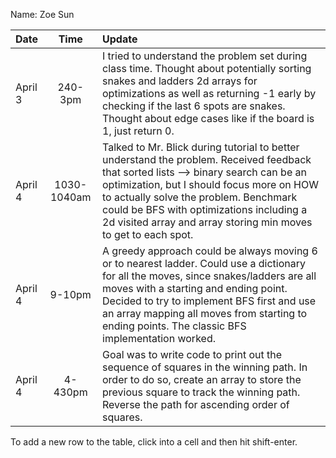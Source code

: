Name: Zoe Sun

| Date    |    Time     | Update                                                                                                                                                                                                                                                                                                                                    |
|:--------|:-----------:|:------------------------------------------------------------------------------------------------------------------------------------------------------------------------------------------------------------------------------------------------------------------------------------------------------------------------------------------|
| April 3 |   240-3pm   | I tried to understand the problem set during class time. Thought about potentially sorting snakes and ladders 2d arrays for optimizations as well as returning -1 early by checking if the last 6 spots are snakes. Thought about edge cases like if the board is 1, just return 0.                                                       |
| April 4 | 1030-1040am | Talked to Mr. Blick during tutorial to better understand the problem. Received feedback that sorted lists --> binary search can be an optimization, but I should focus more on HOW to actually solve the problem. Benchmark could be BFS with optimizations including a 2d visited array and array storing min moves to get to each spot. |
| April 4 |   9-10pm    | A greedy approach could be always moving 6 or to nearest ladder. Could use a dictionary for all the moves, since snakes/ladders are all moves with a starting and ending point. Decided to try to implement BFS first and use an array mapping all moves from starting to ending points. The classic BFS implementation worked.           |
| April 4 |   4-430pm   | Goal was to write code to print out the sequence of squares in the winning path. In order to do so, create an array to store the previous square to track the winning path. Reverse the path for ascending order of squares.                                                                                                              |


To add a new row to the table, click into a cell and then hit shift-enter.